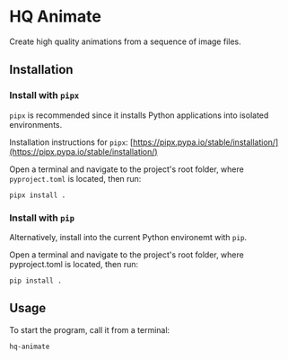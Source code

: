 # HQ Animate
Create high quality animations from a sequence of image files.

## Installation
### Install with `pipx`
`pipx` is recommended since it installs Python applications into isolated environments.

Installation instructions for `pipx`: [https://pipx.pypa.io/stable/installation/](https://pipx.pypa.io/stable/installation/)

Open a terminal and navigate to the project's root folder, where `pyproject.toml` is located, then run:
```
pipx install .
```

### Install with `pip`
Alternatively, install into the current Python environemt with `pip`.

Open a terminal and navigate to the project's root folder, where pyproject.toml is located, then run:

```
pip install .
```

## Usage

To start the program, call it from a terminal:

```
hq-animate
```
